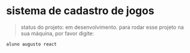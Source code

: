 <h1>sistema de cadastro de jogos</h1>

>status do projeto: em desenvolvimento.
para rodar esse projeto na sua máquina, por favor digite:

```
aluno augusto react
```

